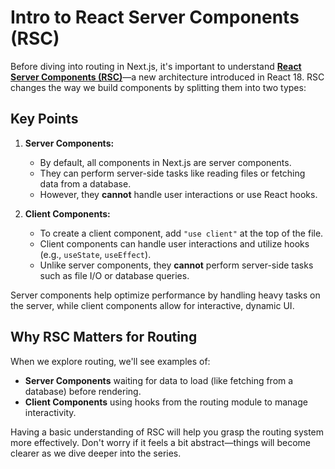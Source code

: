 # Intro to React Server Components (RSC)

Before diving into routing in Next.js, it's important to understand [**React Server Components (RSC)**](https://react.dev/reference/rsc/server-components)—a new architecture introduced in React 18. RSC changes the way we build components by splitting them into two types:

## Key Points

1. **Server Components:**

   - By default, all components in Next.js are server components.
   - They can perform server-side tasks like reading files or fetching data from a database.
   - However, they **cannot** handle user interactions or use React hooks.

2. **Client Components:**
   - To create a client component, add `"use client"` at the top of the file.
   - Client components can handle user interactions and utilize hooks (e.g., `useState`, `useEffect`).
   - Unlike server components, they **cannot** perform server-side tasks such as file I/O or database queries.

Server components help optimize performance by handling heavy tasks on the server, while client components allow for interactive, dynamic UI.

## Why RSC Matters for Routing

When we explore routing, we'll see examples of:

- **Server Components** waiting for data to load (like fetching from a database) before rendering.
- **Client Components** using hooks from the routing module to manage interactivity.

Having a basic understanding of RSC will help you grasp the routing system more effectively. Don't worry if it feels a bit abstract—things will become clearer as we dive deeper into the series.
